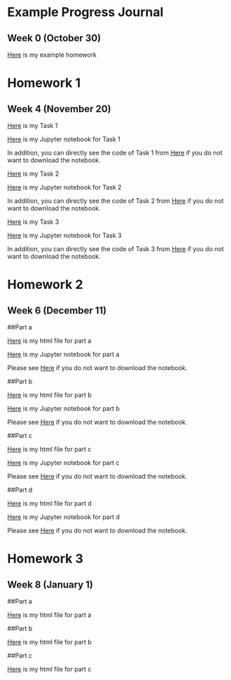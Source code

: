 # Example Progress Journal

## Week 0 (October 30)

[Here](files/Homework0_interesting_R_examples.html) is my example homework

# Homework 1

## Week 4 (November 20)

[Here](files/IE582_HW1_Q1.html) is my Task 1 

[Here](files/IE582_HW1_Q1.ipynb) is my Jupyter notebook for Task 1 

In addition, you can directly see the code of Task 1 from [Here](https://github.com/BU-IE-582/fall20-mizrakhande/blob/master-branch/files/IE582_HW1_Q1.ipynb) if you do not want to download the notebook.

[Here](files/IE582_HW1_Q2.html) is my Task 2 

[Here](files/IE582_HW1_Q2.ipynb) is my Jupyter notebook for Task 2

In addition, you can directly see the code of Task 2 from [Here](https://github.com/BU-IE-582/fall20-mizrakhande/blob/master-branch/files/IE582_HW1_Q2.ipynb) if you do not want to download the notebook.

[Here](files/IE582_HW1_Q3.html) is my Task 3

[Here](files/IE582_HW1_Q3.ipynb) is my Jupyter notebook for Task 3

In addition, you can directly see the code of Task 3 from [Here](https://github.com/BU-IE-582/fall20-mizrakhande/blob/master-branch/files/IE582_HW1_Q3.ipynb) if you do not want to download the notebook.

# Homework 2

## Week 6 (December 11)

##Part a

[Here](files/IE582_HW2_part_a.html) is my html file for part a

[Here](files/IE582_HW2_part_a.ipynb) is my Jupyter notebook for part a

Please see [Here](https://github.com/BU-IE-582/fall20-mizrakhande/blob/master-branch/files/IE582_HW2_part_a.ipynb) if you do not want to download the notebook.

##Part b

[Here](files/IE582_HW2_part_b.html) is my html file for  part b

[Here](files/IE582_HW2_part_b.ipynb) is my Jupyter notebook for part b

Please see [Here](https://github.com/BU-IE-582/fall20-mizrakhande/blob/master-branch/files/IE582_HW2_part_b.ipynb) if you do not want to download the notebook.

##Part c

[Here](files/IE582_HW2_part_c.html) is my html file for part c

[Here](files/IE582_HW2_part_c.ipynb) is my Jupyter notebook for part c

Please see [Here](hhttps://github.com/BU-IE-582/fall20-mizrakhande/blob/master-branch/files/IE582_HW2_part_c.ipynb) if you do not want to download the notebook.

##Part d

[Here](files/IE582_HW2_part_d.html) is my html file for part d

[Here](files/IE582_HW2_part_d.ipynb) is my Jupyter notebook for part d

Please see [Here](https://github.com/BU-IE-582/fall20-mizrakhande/blob/master-branch/files/IE582_HW2_part_d.ipynb) if you do not want to download the notebook.


# Homework 3

## Week 8 (January 1)

##Part a

[Here](files/HW3_part_a.html) is my html file for part a

##Part b

[Here](files/HW3_part_b.html) is my html file for part b

##Part c

[Here](files/HW3_part_c.html) is my html file for part c